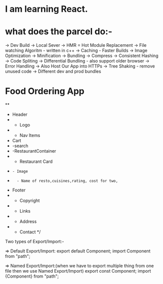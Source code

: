 # I am learning React.

# what does the parcel do:-
-> Dev Build
-> Local Sever
-> HMR = Hot Module Replacement
-> File watching Algoritm - written in c++
-> Caching - Faster Builds
-> Image Optimization
-> Minification
-> Bundling
-> Compress
-> Consistent Hashing
-> Code Spliting
-> Differential Bundling - also support older browser 
-> Error Handling
-> Also Host Our App into HTTPs
-> Tree Shaking - remove unused code
-> Different dev and prod bundles



# Food Ordering App
**
 * Header
 *  - Logo
 *  - Nav Items
 * Cart
 * -search
 * -RestaurantContainer
 *   - Restaurant Card
 *     - Image
 *       - Name of resto,cuisines,rating, cost for two,
 * Footer
 * - Copyright
 * - Links
 * - Address
 * - Contact
 */


Two types of Export/Import:-

=> Default Export/Import:
    export default Component;
    import Component from "path";


=> Named Export/Import:(when we have to export multiple thing from one file then we use Named Export/Import)
   export const Component;
   import {Component} from "path";